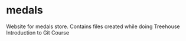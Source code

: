 # medals
Website for medals store.
Contains files created while doing Treehouse Introduction to Git Course
